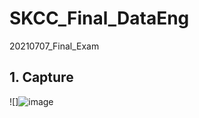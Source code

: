 # SKCC_Final_DataEng
20210707_Final_Exam

## 1. Capture
![]![image](https://user-images.githubusercontent.com/52474199/124733702-697ad480-df4f-11eb-8b2f-1b87431f9aa6.png)
